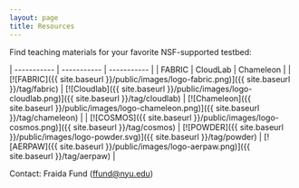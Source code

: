 ```yaml
---
layout: page
title: Resources
---
```


Find teaching materials for your favorite NSF-supported testbed:

| ----------- | ----------- | ----------- |
| FABRIC | CloudLab | Chameleon |
| [![FABRIC]({{ site.baseurl }}/public/images/logo-fabric.png)]({{ site.baseurl }}/tag/fabric)           | [![Cloudlab]({{ site.baseurl }}/public/images/logo-cloudlab.png)]({{ site.baseurl }}/tag/cloudlab)  | [![Chameleon]({{ site.baseurl }}/public/images/logo-chameleon.png)]({{ site.baseurl }}/tag/chameleon)  |
| [![COSMOS]({{ site.baseurl }}/public/images/logo-cosmos.png)]({{ site.baseurl }}/tag/cosmos)           | [![POWDER]({{ site.baseurl }}/public/images/logo-powder.svg)]({{ site.baseurl }}/tag/powder)  | [![AERPAW]({{ site.baseurl }}/public/images/logo-aerpaw.png)]({{ site.baseurl }}/tag/aerpaw)  |


Contact: Fraida Fund (ffund@nyu.edu)

